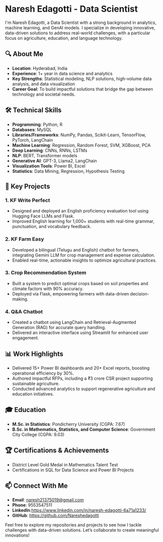 # Naresh Edagotti - Data Scientist

I'm Naresh Edagotti, a Data Scientist with a strong background in analytics, machine learning, and GenAI models. I specialize in developing innovative, data-driven solutions to address real-world challenges, with a particular focus on agriculture, education, and language technology.

## 🔍 About Me
- **Location**: Hyderabad, India
- **Experience**: 1+ year in data science and analytics
- **Key Strengths**: Statistical modeling, NLP solutions, high-volume data analysis, and data visualization
- **Career Goal**: To build impactful solutions that bridge the gap between technology and societal needs.

## 🛠️ Technical Skills
- **Programming**: Python, R
- **Databases**: MySQL
- **Libraries/Frameworks**: NumPy, Pandas, Scikit-Learn, TensorFlow, PyTorch, LangChain
- **Machine Learning**: Regression, Random Forest, SVM, XGBoost, PCA
- **Deep Learning**: CNNs, RNNs, LSTMs
- **NLP**: BERT, Transformer models
- **Generative AI**: GPT-3, Llama2, LangChain
- **Visualization Tools**: Power BI, Excel
- **Statistics**: Data Mining, Regression, Hypothesis Testing

## 🌟 Key Projects
### 1. **KF Write Perfect**
- Designed and deployed an English proficiency evaluation tool using Hugging Face LLMs and Flask.
- Improved English learning for 1,000+ students with real-time grammar, punctuation, and vocabulary feedback.

### 2. **KF Farm Easy**
- Developed a bilingual (Telugu and English) chatbot for farmers, integrating Gemini LLM for crop management and expense calculation.
- Enabled real-time, actionable insights to optimize agricultural practices.

### 3. **Crop Recommendation System**
- Built a system to predict optimal crops based on soil properties and climate factors with 90% accuracy.
- Deployed via Flask, empowering farmers with data-driven decision-making.

### 4. **Q&A Chatbot**
- Created a chatbot using LangChain and Retrieval-Augmented Generation (RAG) for accurate query handling.
- Delivered an interactive interface using Streamlit for enhanced user engagement.

## 📊 Work Highlights
- Delivered 15+ Power BI dashboards and 20+ Excel reports, boosting operational efficiency by 30%.
- Authored impactful RFPs, including a ₹3 crore CSR project supporting sustainable agriculture.
- Conducted advanced analytics to support regenerative agriculture and education initiatives.

## 🎓 Education
- **M.Sc. in Statistics**: Pondicherry University (CGPA: 7.67)
- **B.Sc. in Mathematics, Statistics, and Computer Science**: Government City College (CGPA: 9.03)

## 🏆 Certifications & Achievements
- District Level Gold Medal in Mathematics Talent Test
- Certifications in SQL for Data Science and Power BI Projects

## 📫 Connect With Me
- **Email**: naresh21375019@gmail.com
- **Phone**: 9553547511
- **LinkedIn**:https://www.linkedin.com/in/naresh-edagotti-6a71a1233/ 
- **GitHub**: https://github.com/Nareshedagotti

Feel free to explore my repositories and projects to see how I tackle challenges with data-driven solutions. Let’s collaborate to create meaningful innovations!

